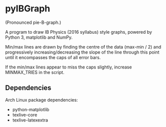 # pyIBGraph
(Pronounced pie-B-graph.)

A program to draw IB Physics (2016 syllabus) style graphs, powered by Python 3, matplotlib and NumPy.

Min/max lines are drawn by finding the centre of the data (max-min / 2) and progressively increasing/decreasing the slope of the line through this point until it encompasses the caps of all error bars.

If the min/max lines appear to miss the caps slightly, increase MINMAX_TRIES in the script.

## Dependencies
Arch Linux package dependencies:
- python-matplotlib
- texlive-core
- texlive-latexextra
